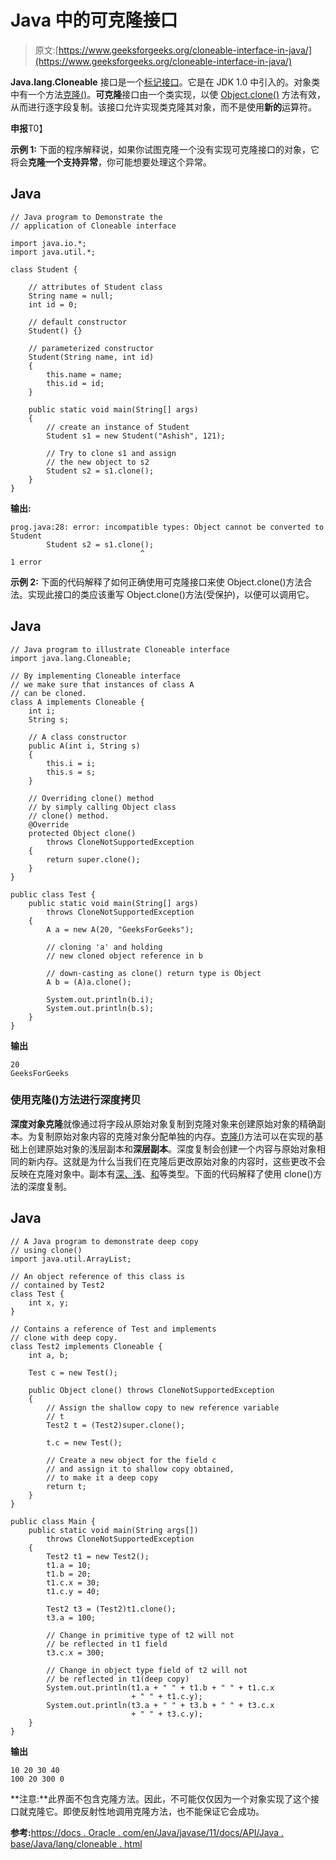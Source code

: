 # Java 中的可克隆接口

> 原文:[https://www.geeksforgeeks.org/cloneable-interface-in-java/](https://www.geeksforgeeks.org/cloneable-interface-in-java/)

**Java.lang.Cloneable** 接口是一个[标记接口](https://www.geeksforgeeks.org/marker-interface-java/)。它是在 JDK 1.0 中引入的。对象类中有一个方法[克隆()](https://www.geeksforgeeks.org/clone-method-in-java-2/)。**可克隆**接口由一个类实现，以使 [Object.clone()](https://www.geeksforgeeks.org/clone-method-in-java-2/) 方法有效，从而进行逐字段复制。该接口允许实现类克隆其对象，而不是使用**新的**运算符。

**申报**T0】

**示例 1:** 下面的程序解释说，如果你试图克隆一个没有实现可克隆接口的对象，它将会**克隆一个支持异常**，你可能想要处理这个异常。

## Java

```
// Java program to Demonstrate the
// application of Cloneable interface

import java.io.*;
import java.util.*;

class Student {

    // attributes of Student class
    String name = null;
    int id = 0;

    // default constructor
    Student() {}

    // parameterized constructor
    Student(String name, int id)
    {
        this.name = name;
        this.id = id;
    }

    public static void main(String[] args)
    {
        // create an instance of Student
        Student s1 = new Student("Ashish", 121);

        // Try to clone s1 and assign
        // the new object to s2
        Student s2 = s1.clone();
    }
}
```

**输出:**

```
prog.java:28: error: incompatible types: Object cannot be converted to Student
        Student s2 = s1.clone();
                             ^
1 error

```

**示例 2:** 下面的代码解释了如何正确使用可克隆接口来使 Object.clone()方法合法。实现此接口的类应该重写 Object.clone()方法(受保护)，以便可以调用它。

## Java

```
// Java program to illustrate Cloneable interface
import java.lang.Cloneable;

// By implementing Cloneable interface
// we make sure that instances of class A
// can be cloned.
class A implements Cloneable {
    int i;
    String s;

    // A class constructor
    public A(int i, String s)
    {
        this.i = i;
        this.s = s;
    }

    // Overriding clone() method
    // by simply calling Object class
    // clone() method.
    @Override
    protected Object clone()
        throws CloneNotSupportedException
    {
        return super.clone();
    }
}

public class Test {
    public static void main(String[] args)
        throws CloneNotSupportedException
    {
        A a = new A(20, "GeeksForGeeks");

        // cloning 'a' and holding
        // new cloned object reference in b

        // down-casting as clone() return type is Object
        A b = (A)a.clone();

        System.out.println(b.i);
        System.out.println(b.s);
    }
}
```

**输出**

```
20
GeeksForGeeks
```

### 使用克隆()方法进行深度拷贝

**深度对象克隆**就像通过将字段从原始对象复制到克隆对象来创建原始对象的精确副本。为复制原始对象内容的克隆对象分配单独的内存。[克隆()](https://www.geeksforgeeks.org/clone-method-in-java-2/)方法可以在实现的基础上创建原始对象的浅层副本和**深层副本**。深度复制会创建一个内容与原始对象相同的新内存。这就是为什么当我们在克隆后更改原始对象的内容时，这些更改不会反映在克隆对象中。副本有[深、浅](https://www.geeksforgeeks.org/deep-shallow-lazy-copy-java-examples/)、[和](https://www.geeksforgeeks.org/deep-shallow-lazy-copy-java-examples/)等类型。下面的代码解释了使用 clone()方法的深度复制。

## Java

```
// A Java program to demonstrate deep copy
// using clone()
import java.util.ArrayList;

// An object reference of this class is
// contained by Test2
class Test {
    int x, y;
}

// Contains a reference of Test and implements
// clone with deep copy.
class Test2 implements Cloneable {
    int a, b;

    Test c = new Test();

    public Object clone() throws CloneNotSupportedException
    {
        // Assign the shallow copy to new reference variable
        // t
        Test2 t = (Test2)super.clone();

        t.c = new Test();

        // Create a new object for the field c
        // and assign it to shallow copy obtained,
        // to make it a deep copy
        return t;
    }
}

public class Main {
    public static void main(String args[])
        throws CloneNotSupportedException
    {
        Test2 t1 = new Test2();
        t1.a = 10;
        t1.b = 20;
        t1.c.x = 30;
        t1.c.y = 40;

        Test2 t3 = (Test2)t1.clone();
        t3.a = 100;

        // Change in primitive type of t2 will not
        // be reflected in t1 field
        t3.c.x = 300;

        // Change in object type field of t2 will not
        // be reflected in t1(deep copy)
        System.out.println(t1.a + " " + t1.b + " " + t1.c.x
                           + " " + t1.c.y);
        System.out.println(t3.a + " " + t3.b + " " + t3.c.x
                           + " " + t3.c.y);
    }
}
```

**输出**

```
10 20 30 40
100 20 300 0
```

**注意:**此界面不包含克隆方法。因此，不可能仅仅因为一个对象实现了这个接口就克隆它。即使反射性地调用克隆方法，也不能保证它会成功。

**参考:**[https://docs . Oracle . com/en/Java/javase/11/docs/API/Java . base/Java/lang/cloneable . html](https://docs.oracle.com/en/java/javase/11/docs/api/java.base/java/lang/Cloneable.html)